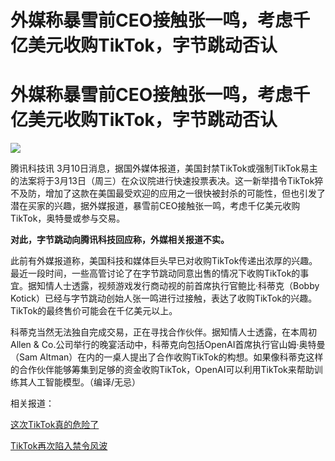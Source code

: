 # 外媒称暴雪前CEO接触张一鸣，考虑千亿美元收购TikTok，字节跳动否认

# 外媒称暴雪前CEO接触张一鸣，考虑千亿美元收购TikTok，字节跳动否认

![](https://inews.gtimg.com/om_bt/Op_MQMoFHKUoNUTJ3fAyGgbsK4zUbTtPjLHSAXgnI4JOoAA/1000)

腾讯科技讯
3月10日消息，据国外媒体报道，美国封禁TikTok或强制TikTok易主的法案将于3月13日（周三）在众议院进行快速投票表决。这一新举措令TikTok猝不及防，增加了这款在美国最受欢迎的应用之一很快被封杀的可能性，但也引发了潜在买家的兴趣，据外媒报道，暴雪前CEO接触张一鸣，考虑千亿美元收购TikTok，奥特曼或参与交易。

**对此，字节跳动向腾讯科技回应称，外媒相关报道不实。**

此前有外媒报道称，美国科技和媒体巨头早已对收购TikTok传递出浓厚的兴趣。最近一段时间，一些高管讨论了在字节跳动同意出售的情况下收购TikTok的事宜。据知情人士透露，视频游戏发行商动视的前首席执行官鲍比·科蒂克（Bobby
Kotick）已经与字节跳动创始人张一鸣进行过接触，表达了收购TikTok的兴趣。TikTok的最终售价可能会在千亿美元以上。

科蒂克当然无法独自完成交易，正在寻找合作伙伴。据知情人士透露，在本周初Allen &
Co.公司举行的晚宴活动中，科蒂克向包括OpenAI首席执行官山姆·奥特曼（Sam
Altman）在内的一桌人提出了合作收购TikTok的构想。如果像科蒂克这样的合作伙伴能够筹集到足够的资金收购TikTok，OpenAI可以利用TikTok来帮助训练其人工智能模型。（编译/无忌）

相关报道：

[这次TikTok真的危险了 ](https://news.qq.com/rain/a/20240309A07E4N00)

[TikTok再次陷入禁令风波 ](https://news.qq.com/rain/a/20240309A06ADZ00)

